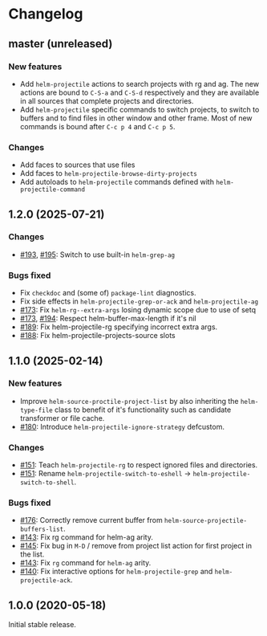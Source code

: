 # Changelog

## master (unreleased)

### New features

* Add `helm-projectile` actions to search projects with rg and ag. The new
  actions are bound to `C-S-a` and `C-S-d` respectively and they are available
  in all sources that complete projects and directories.
* Add `helm-projectile` specific commands to switch projects, to switch to
  buffers and to find files in other window and other frame. Most of new
  commands is bound after `C-c p 4` and `C-c p 5`.

### Changes

* Add faces to sources that use files
* Add faces to `helm-projectile-browse-dirty-projects`
* Add autoloads to `helm-projectile` commands defined with `helm-projectile-command`

## 1.2.0 (2025-07-21)

### Changes

* [#193](https://github.com/bbatsov/helm-projectile/issues/193), [#195](https://github.com/bbatsov/helm-projectile/pull/195): Switch  to use built-in `helm-grep-ag`

### Bugs fixed

* Fix `checkdoc` and (some of) `package-lint` diagnostics.
* Fix side effects in `helm-projectile-grep-or-ack` and `helm-projectile-ag`
* [#173](https://github.com/bbatsov/helm-projectile/pull/191): Fix `helm-rg--extra-args` losing dynamic scope due to use of setq
* [#173](https://github.com/bbatsov/helm-projectile/pull/173), [#194](https://github.com/bbatsov/helm-projectile/pull/194): Respect helm-buffer-max-length if it's nil
* [#189](https://github.com/bbatsov/helm-projectile/pull/192): Fix helm-projectile-rg specifying incorrect extra args.
* [#188](https://github.com/bbatsov/helm-projectile/pull/178): Fix helm-projectile-projects-source slots

## 1.1.0 (2025-02-14)

### New features

* Improve `helm-source-proctile-project-list` by also inheriting the
  `helm-type-file` class to benefit of it's functionality such as candidate
  transformer or file cache.
* [#180](https://github.com/bbatsov/helm-projectile/pull/180): Introduce `helm-projectile-ignore-strategy` defcustom.

### Changes

* [#151](https://github.com/bbatsov/helm-projectile/pull/157): Teach `helm-projectile-rg` to respect ignored files and directories.
* [#151](https://github.com/bbatsov/helm-projectile/issues/151): Rename `helm-projectile-switch-to-eshell` -> `helm-projectile-switch-to-shell`.

### Bugs fixed

* [#176](https://github.com/bbatsov/helm-projectile/pull/178): Correctly remove current buffer from `helm-source-projectile-buffers-list`.
* [#143](https://github.com/bbatsov/helm-projectile/issues/143): Fix rg command for helm-ag arity.
* [#145](https://github.com/bbatsov/helm-projectile/issues/145): Fix bug in `M-D` / remove from project list action for first project in the list.
* [#143](https://github.com/bbatsov/helm-projectile/issues/143): Fix `rg` command for `helm-ag` arity.
* [#140](https://github.com/bbatsov/helm-projectile/pull/140): Fix interactive options for `helm-projectile-grep` and `helm-projectile-ack`.

## 1.0.0 (2020-05-18)

Initial stable release.
